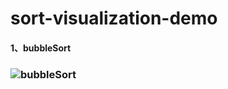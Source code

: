 # sort-visualization-demo
#### 1、bubbleSort

### ![bubbleSort](https://github.com/YB-wang/sort-visualization-demo-/blob/master/gif/bubbleSort.gif)

